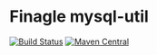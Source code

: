 Finagle mysql-util
=============

[![Build Status](https://travis-ci.org/whisklabs/mysql-util.svg?branch=master)](https://travis-ci.org/whisklabs/mysql-util)
[![Maven Central](https://maven-badges.herokuapp.com/maven-central/com.whisk/mysql-util-core_2.12/badge.svg)](https://maven-badges.herokuapp.com/maven-central/com.whisk/mysql-util-core_2.12)